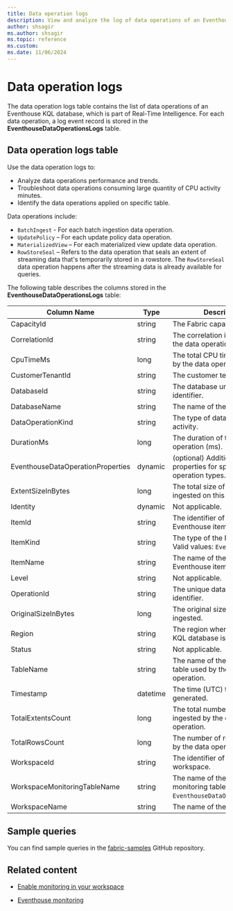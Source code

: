 ```yaml
---
title: Data operation logs
description: View and analyze the log of data operations of an Eventhouse KQL database within Real-Time Intelligence.
author: shsagir
ms.author: shsagir
ms.topic: reference
ms.custom:
ms.date: 11/06/2024
---
```


# Data operation logs

The data operation logs table contains the list of data operations of an Eventhouse KQL database, which is part of Real-Time Intelligence. For each data operation, a log event record is stored in the **EventhouseDataOperationsLogs** table.

## Data operation logs table

Use the data operation logs to:

* Analyze data operations performance and trends.
* Troubleshoot data operations consuming large quantity of CPU activity minutes.
* Identify the data operations applied on specific table.

Data operations include:

* `BatchIngest` - For each batch ingestion data operation.
* `UpdatePolicy` – For each update policy data operation.
* `MaterializedView` – For each materialized view update data operation.
* `RowStoreSeal` – Refers to the data operation that seals an extent of streaming data that's temporarily stored in a rowstore. The `RowStoreSeal` data operation happens after the streaming data is already available for queries.

The following table describes the columns stored in the **EventhouseDataOperationsLogs** table:

| Column Name | Type | Description |
|--|--|--|
| CapacityId | string | The Fabric capacity identifier. |
| CorrelationId | string | The correlation identifier of the data operation. |
| CpuTimeMs | long | The total CPU time (ms) used by the data operation. |
| CustomerTenantId | string | The customer tenant identifier. |
| DatabaseId | string | The database unique identifier. |
| DatabaseName | string | The name of the database. |
| DataOperationKind | string | The type of data operation activity. |
| DurationMs | long | The duration of the data operation (ms). |
| EventhouseDataOperationProperties | dynamic | (optional) Additional properties for specific data operation types. |
| ExtentSizeInBytes | long | The total size of extents ingested on this operation. |
| Identity | dynamic | Not applicable. |
| ItemId | string | The identifier of the Fabric Eventhouse item. |
| ItemKind | string | The type of the Fabric item. Valid values: `Eventhouse`. |
| ItemName | string | The name of the Fabric Eventhouse item. |
| Level | string | Not applicable. |
| OperationId | string | The unique data operation log identifier. |
| OriginalSizeInBytes | long | The original size of data ingested. |
| Region | string | The region where the Fabric KQL database is located. |
| Status | string | Not applicable. |
| TableName | string | The name of the destination table used by the data operation. |
| Timestamp | datetime | The time (UTC) the event was generated. |
| TotalExtentsCount | long | The total number of extents ingested by the data operation. |
| TotalRowsCount | long | The number of rows ingested by the data operation. |
| WorkspaceId | string | The identifier of the workspace. |
| WorkspaceMonitoringTableName | string | The name of the workspace monitoring table. Valid values: `EventhouseDataOperationsLogs`. |
| WorkspaceName | string | The name of the workspace. |

## Sample queries

You can find sample queries in the [fabric-samples](https://github.com/microsoft/fabric-samples) GitHub repository.

## Related content

* [Enable monitoring in your workspace](../fundamentals/enable-workspace-monitoring.md)

* [Eventhouse monitoring](monitor-eventhouse.md)
